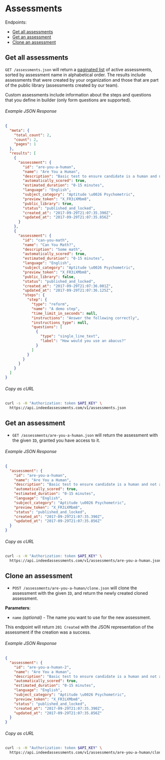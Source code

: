 # Assessments

Endpoints:

- [Get all assessments](#get-all-assessments)
- [Get an assessment](#get-an-assessment)
- [Clone an assessment](#clone-an-assessment)


## Get all assessments

`GET /assessments.json` will return a [paginated list][pagination] of active
assessments, sorted by assessment name in alphabetical order. The results
include assessments that were created by your organization and those that are
part of the public library (assessments created by our team).

Custom assessments include information about the steps and questions that you
define in builder (only form questions are supported).

###### Example JSON Response

```json
{
  "meta": {
    "total_count": 2,
    "count": 2,
    "pages": 1
  },
  "results": [
    {
      "assessment": {
        "id": "are-you-a-human",
        "name": "Are You a Human",
        "description": "Basic test to ensure candidate is a human and not a robot or dog.",
        "automatically_scored": true,
        "estimated_duration": "0-15 minutes",
        "language": "English",
        "subject_category": "Aptitude \u0026 Psychometric",
        "preview_token": "X_FR3iXMbm8",
        "public_library": true,
        "status": "published_and_locked",
        "created_at": "2017-09-29T21:07:35.390Z",
        "updated_at": "2017-09-29T21:07:35.856Z"
      }
    },
    {
      "assessment": {
        "id": "can-you-math",
        "name": "Can You Math?",
        "description": "Some math",
        "automatically_scored": true,
        "estimated_duration": "0-15 minutes",
        "language": "English",
        "subject_category": "Aptitude \u0026 Psychometric",
        "preview_token": "X_FR3iXMbm8",
        "public_library": false,
        "status": "published_and_locked",
        "created_at": "2017-09-29T21:07:36.001Z",
        "updated_at": "2017-09-29T21:07:36.125Z",
        "steps": {
          "step": {
            "type": "reform",
            "name": "A demo step",
            "time_limit_in_seconds": null,
            "instructions": "Answer the following correctly",
            "instructions_type": null,
            "questions": [
              {
                "type": "single_line_text",
                "label": "How would you use an abacus?"
              }
            ]
          }
        }
      }
    }
  ]
}
```

###### Copy as cURL

```bash
curl -s -H "Authorization: token $API_KEY" \
  https://api.indeedassessments.com/v1/assessments.json
```


## Get an assessment

* `GET /assessments/are-you-a-human.json` will return the assessment with the
  given `ID`, granted you have access to it.

###### Example JSON Response

```json
{
  "assessment": {
    "id": "are-you-a-human",
    "name": "Are You a Human",
    "description": "Basic test to ensure candidate is a human and not a robot or dog.",
    "automatically_scored": true,
    "estimated_duration": "0-15 minutes",
    "language": "English",
    "subject_category": "Aptitude \u0026 Psychometric",
    "preview_token": "X_FR3iXMbm8",
    "status": "published_and_locked",
    "created_at": "2017-09-29T21:07:35.390Z",
    "updated_at": "2017-09-29T21:07:35.856Z"
  }
}
```
###### Copy as cURL

```bash
curl -s -H "Authorization: token $API_KEY" \
  https://api.indeedassessments.com/v1/assessments/are-you-a-human.json
```

## Clone an assessment

* `POST /assessments/are-you-a-human/clone.json` will clone the assessment with the
  given `ID`, and return the newly created cloned assessment.

**Parameters**:

- `name` _(optional)_ - The name you want to use for the new assessment.

This endpoint will return `201 Created` with the JSON representation of the
assessment if the creation was a success.

###### Example JSON Response

```json
{
  "assessment": {
    "id": "are-you-a-human-2",
    "name": "Are You a Human",
    "description": "Basic test to ensure candidate is a human and not a robot or dog.",
    "automatically_scored": true,
    "estimated_duration": "0-15 minutes",
    "language": "English",
    "subject_category": "Aptitude \u0026 Psychometric",
    "preview_token": "X_FR3iXMbm8",
    "status": "published_and_locked",
    "created_at": "2017-09-29T21:07:35.390Z",
    "updated_at": "2017-09-29T21:07:35.856Z"
  }
}
```
###### Copy as cURL

```bash
curl -s -H "Authorization: token $API_KEY" \
  https://api.indeedassessments.com/v1/assessments/are-you-a-human/clone.json
```

[pagination]: https://github.com/juandazapata/ia-api-docs/blob/master/README.md#pagination
